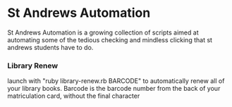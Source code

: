 # St Andrews Automation
St Andrews Automation is a growing collection of scripts aimed at automating some of the tedious checking and mindless clicking that st andrews students have to do.

### Library Renew
launch with "ruby library-renew.rb BARCODE" to automatically renew all of your library books. Barcode is the barcode number from the back of your matriculation card, without the final character
